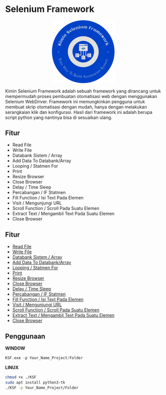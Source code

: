 # Selenium Framework

<p align="center">
  <img width="40%" src="../foto/KSF.png"/>
</p>
     Kimin Selenium Framework adalah sebuah framework yang dirancang untuk mempermudah proses pembuatan otomatisasi web dengan menggunakan Selenium WebDriver. Framework ini memungkinkan pengguna untuk membuat skrip otomatisasi dengan mudah, hanya dengan melakukan serangkaian klik dan konfigurasi. Hasil dari framework ini adalah berupa script python yang nantinya bisa di sesuaikan ulang.

## Fitur
- Read File
- Write File
- Databank Sistem / Array
- Add Data To Databank/Array
- Looping / Statmen For
- Print
- Resize Browser
- Close Browser
- Delay / Time Sleep
- Percabangan / IF Statmen
- Fill Function / Isi Text Pada Elemen
- Visit / Mengunjungi URL
- Scroll Function / Scroll Pada Suatu Elemen
- Extract Text / Mengambil Text Pada Suatu Elemen
- Close Browser

## Fitur

- [Read File]()
- [Write File]()
- [Databank Sistem / Array]()
- [Add Data To Databank/Array]()
- [Looping / Statmen For]()
- [Print]()
- [Resize Browser]()
- [Close Browser]()
- [Delay / Time Sleep]()
- [Percabangan / IF Statmen]()
- [Fill Function / Isi Text Pada Elemen]()
- [Visit / Mengunjungi URL]()
- [Scroll Function / Scroll Pada Suatu Elemen]()
- [Extract Text / Mengambil Text Pada Suatu Elemen]()
- [Close Browser]()


## Penggunaan

**WINDOW**
```python
KSF.exe -p Your_Name_Project/Folder
```

**LINUX**
```bash
chmod +x ./KSF
sudo apt install python3-tk
./KSF -p Your_Name_Project/Folder
```

